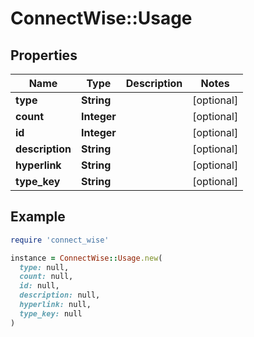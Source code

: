 # ConnectWise::Usage

## Properties

| Name | Type | Description | Notes |
| ---- | ---- | ----------- | ----- |
| **type** | **String** |  | [optional] |
| **count** | **Integer** |  | [optional] |
| **id** | **Integer** |  | [optional] |
| **description** | **String** |  | [optional] |
| **hyperlink** | **String** |  | [optional] |
| **type_key** | **String** |  | [optional] |

## Example

```ruby
require 'connect_wise'

instance = ConnectWise::Usage.new(
  type: null,
  count: null,
  id: null,
  description: null,
  hyperlink: null,
  type_key: null
)
```

